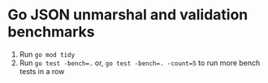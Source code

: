 # Go JSON unmarshal and validation benchmarks

1. Run `go mod tidy`
2. Run `go test -bench=.` or, `go test -bench=. -count=5` to run more bench tests in a row
